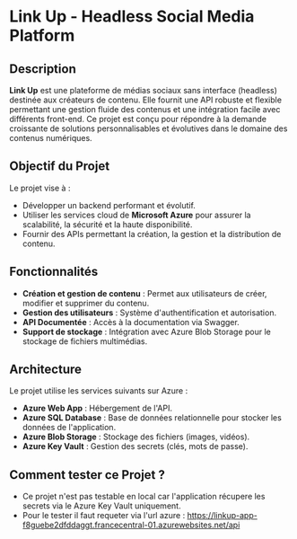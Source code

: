 # Link Up - Headless Social Media Platform

## Description

**Link Up** est une plateforme de médias sociaux sans interface (headless) destinée aux créateurs de contenu. Elle fournit une API robuste et flexible permettant une gestion fluide des contenus et une intégration facile avec différents front-end. Ce projet est conçu pour répondre à la demande croissante de solutions personnalisables et évolutives dans le domaine des contenus numériques.

## Objectif du Projet

Le projet vise à :

- Développer un backend performant et évolutif.
- Utiliser les services cloud de **Microsoft Azure** pour assurer la scalabilité, la sécurité et la haute disponibilité.
- Fournir des APIs permettant la création, la gestion et la distribution de contenu.

## Fonctionnalités

- **Création et gestion de contenu** : Permet aux utilisateurs de créer, modifier et supprimer du contenu.
- **Gestion des utilisateurs** : Système d'authentification et autorisation.
- **API Documentée** : Accès à la documentation via Swagger.
- **Support de stockage** : Intégration avec Azure Blob Storage pour le stockage de fichiers multimédias.

## Architecture

Le projet utilise les services suivants sur Azure :

- **Azure Web App** : Hébergement de l'API.
- **Azure SQL Database** : Base de données relationnelle pour stocker les données de l'application.
- **Azure Blob Storage** : Stockage des fichiers (images, vidéos).
- **Azure Key Vault** : Gestion des secrets (clés, mots de passe).

## Comment tester ce Projet ?

- Ce projet n'est pas testable en local car l'application récupere les secrets via le Azure Key Vault uniquement.
- Pour le tester il faut requeter via l'url azure : https://linkup-app-f8guebe2dfddaggt.francecentral-01.azurewebsites.net/api
